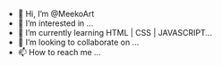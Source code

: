 - 👋 Hi, I’m @MeekoArt
- 👀 I’m interested in ...
- 🌱 I’m currently learning HTML | CSS | JAVASCRIPT...
- 💞️ I’m looking to collaborate on ...
- 📫 How to reach me ...

<!---
MeekoArt/MeekoArt is a ✨ special ✨ repository because its `README.md` (this file) appears on your GitHub profile.
You can click the Preview link to take a look at your changes.
--->
